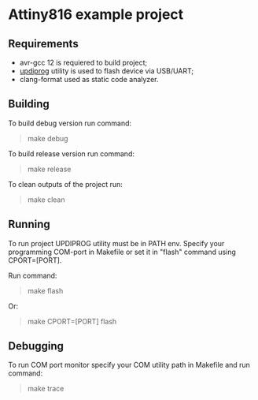 # Attiny816 example project

## Requirements
- avr-gcc 12 is requiered to build project; 
- [updiprog](https://github.com/Polarisru/updiprog) utility is used to flash device via USB/UART;
- clang-format used as static code analyzer.

## Building
To build debug version run command:
> make debug

To build release version run command:
> make release

To clean outputs of the project run:
> make clean

## Running
To run project UPDIPROG utility must be in PATH env. Specify your programming COM-port in Makefile or set it in "flash" command using CPORT=[PORT].

Run command:
> make flash

Or:
> make CPORT=[PORT] flash

## Debugging
To run COM port monitor specify your COM utility path in Makefile and run command:
> make trace

